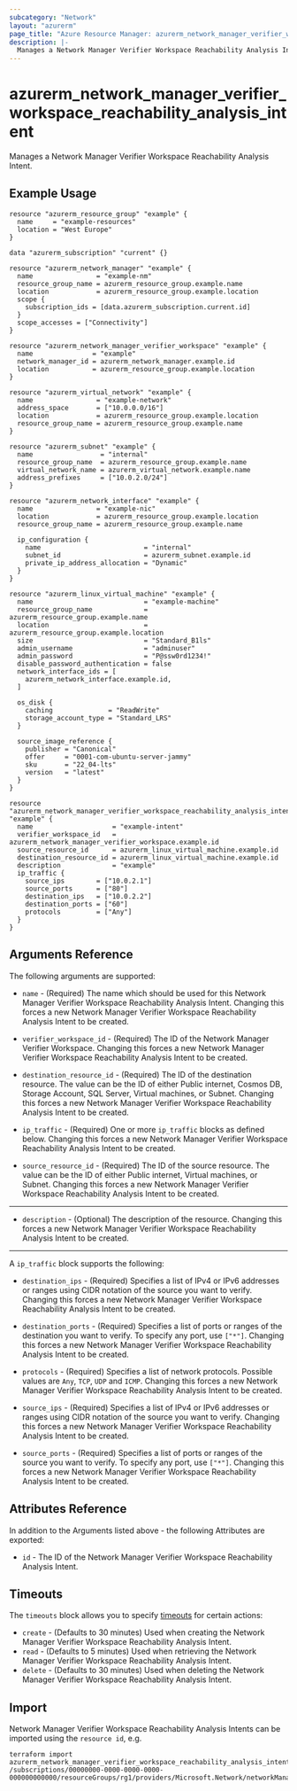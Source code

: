 ```yaml
---
subcategory: "Network"
layout: "azurerm"
page_title: "Azure Resource Manager: azurerm_network_manager_verifier_workspace_reachability_analysis_intent"
description: |-
  Manages a Network Manager Verifier Workspace Reachability Analysis Intent.
---
```


# azurerm_network_manager_verifier_workspace_reachability_analysis_intent

Manages a Network Manager Verifier Workspace Reachability Analysis Intent.

## Example Usage

```hcl
resource "azurerm_resource_group" "example" {
  name     = "example-resources"
  location = "West Europe"
}

data "azurerm_subscription" "current" {}

resource "azurerm_network_manager" "example" {
  name                = "example-nm"
  resource_group_name = azurerm_resource_group.example.name
  location            = azurerm_resource_group.example.location
  scope {
    subscription_ids = [data.azurerm_subscription.current.id]
  }
  scope_accesses = ["Connectivity"]
}

resource "azurerm_network_manager_verifier_workspace" "example" {
  name               = "example"
  network_manager_id = azurerm_network_manager.example.id
  location           = azurerm_resource_group.example.location
}

resource "azurerm_virtual_network" "example" {
  name                = "example-network"
  address_space       = ["10.0.0.0/16"]
  location            = azurerm_resource_group.example.location
  resource_group_name = azurerm_resource_group.example.name
}

resource "azurerm_subnet" "example" {
  name                 = "internal"
  resource_group_name  = azurerm_resource_group.example.name
  virtual_network_name = azurerm_virtual_network.example.name
  address_prefixes     = ["10.0.2.0/24"]
}

resource "azurerm_network_interface" "example" {
  name                = "example-nic"
  location            = azurerm_resource_group.example.location
  resource_group_name = azurerm_resource_group.example.name

  ip_configuration {
    name                          = "internal"
    subnet_id                     = azurerm_subnet.example.id
    private_ip_address_allocation = "Dynamic"
  }
}

resource "azurerm_linux_virtual_machine" "example" {
  name                            = "example-machine"
  resource_group_name             = azurerm_resource_group.example.name
  location                        = azurerm_resource_group.example.location
  size                            = "Standard_B1ls"
  admin_username                  = "adminuser"
  admin_password                  = "P@ssw0rd1234!"
  disable_password_authentication = false
  network_interface_ids = [
    azurerm_network_interface.example.id,
  ]

  os_disk {
    caching              = "ReadWrite"
    storage_account_type = "Standard_LRS"
  }

  source_image_reference {
    publisher = "Canonical"
    offer     = "0001-com-ubuntu-server-jammy"
    sku       = "22_04-lts"
    version   = "latest"
  }
}

resource "azurerm_network_manager_verifier_workspace_reachability_analysis_intent" "example" {
  name                    = "example-intent"
  verifier_workspace_id   = azurerm_network_manager_verifier_workspace.example.id
  source_resource_id      = azurerm_linux_virtual_machine.example.id
  destination_resource_id = azurerm_linux_virtual_machine.example.id
  description             = "example"
  ip_traffic {
    source_ips        = ["10.0.2.1"]
    source_ports      = ["80"]
    destination_ips   = ["10.0.2.2"]
    destination_ports = ["60"]
    protocols         = ["Any"]
  }
}
```

## Arguments Reference

The following arguments are supported:

* `name` - (Required) The name which should be used for this Network Manager Verifier Workspace Reachability Analysis Intent. Changing this forces a new Network Manager Verifier Workspace Reachability Analysis Intent to be created.

* `verifier_workspace_id` - (Required) The ID of the Network Manager Verifier Workspace. Changing this forces a new Network Manager Verifier Workspace Reachability Analysis Intent to be created.

* `destination_resource_id` - (Required) The ID of the destination resource. The value can be the ID of either Public internet, Cosmos DB, Storage Account, SQL Server, Virtual machines, or Subnet. Changing this forces a new Network Manager Verifier Workspace Reachability Analysis Intent to be created.

* `ip_traffic` - (Required) One or more `ip_traffic` blocks as defined below. Changing this forces a new Network Manager Verifier Workspace Reachability Analysis Intent to be created.

* `source_resource_id` - (Required) The ID of the source resource. The value can be the ID of either Public internet, Virtual machines, or Subnet. Changing this forces a new Network Manager Verifier Workspace Reachability Analysis Intent to be created.

---

* `description` - (Optional) The description of the resource. Changing this forces a new Network Manager Verifier Workspace Reachability Analysis Intent to be created.

---

A `ip_traffic` block supports the following:

* `destination_ips` - (Required) Specifies a list of IPv4 or IPv6 addresses or ranges using CIDR notation of the source you want to verify. Changing this forces a new Network Manager Verifier Workspace Reachability Analysis Intent to be created.

* `destination_ports` - (Required) Specifies a list of ports or ranges of the destination you want to verify. To specify any port, use `["*"]`. Changing this forces a new Network Manager Verifier Workspace Reachability Analysis Intent to be created.

* `protocols` - (Required) Specifies a list of network protocols. Possible values are `Any`, `TCP`, `UDP` and `ICMP`. Changing this forces a new Network Manager Verifier Workspace Reachability Analysis Intent to be created.

* `source_ips` - (Required) Specifies a list of IPv4 or IPv6 addresses or ranges using CIDR notation of the source you want to verify. Changing this forces a new Network Manager Verifier Workspace Reachability Analysis Intent to be created.

* `source_ports` - (Required) Specifies a list of ports or ranges of the source you want to verify. To specify any port, use `["*"]`. Changing this forces a new Network Manager Verifier Workspace Reachability Analysis Intent to be created.

## Attributes Reference

In addition to the Arguments listed above - the following Attributes are exported:

* `id` - The ID of the Network Manager Verifier Workspace Reachability Analysis Intent.

## Timeouts

The `timeouts` block allows you to specify [timeouts](https://www.terraform.io/language/resources/syntax#operation-timeouts) for certain actions:

* `create` - (Defaults to 30 minutes) Used when creating the Network Manager Verifier Workspace Reachability Analysis Intent.
* `read` - (Defaults to 5 minutes) Used when retrieving the Network Manager Verifier Workspace Reachability Analysis Intent.
* `delete` - (Defaults to 30 minutes) Used when deleting the Network Manager Verifier Workspace Reachability Analysis Intent.

## Import

Network Manager Verifier Workspace Reachability Analysis Intents can be imported using the `resource id`, e.g.

```shell
terraform import azurerm_network_manager_verifier_workspace_reachability_analysis_intent.example /subscriptions/00000000-0000-0000-0000-000000000000/resourceGroups/rg1/providers/Microsoft.Network/networkManagers/manager1/verifierWorkspaces/workspace1/reachabilityAnalysisIntents/intent1
```
